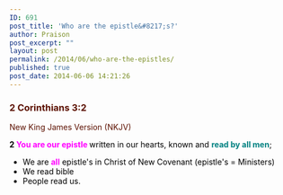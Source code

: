 ```yaml
---
ID: 691
post_title: 'Who are the epistle&#8217;s?'
author: Praison
post_excerpt: ""
layout: post
permalink: /2014/06/who-are-the-epistles/
published: true
post_date: 2014-06-06 14:21:26
---
```

<div class="heading passage-class-0" style="color: #5c1101;">
<h3>2 Corinthians 3:2</h3>
<p class="txt-sm">New King James Version (NKJV)</p>

</div>
<div class="passage version-NKJV result-text-style-normal text-html " style="color: #000000;">

<span id="en-NKJV-28844" class="text 2Cor-3-2"><span class="versenum" style="font-weight: bold;">2 </span><span style="color: #ff00ff;"><strong>You are our epistle </strong></span>written in our hearts, known and <span style="color: #008080;"><strong>read by all men</strong></span>;</span>
<ul>
	<li>We are <span style="color: #ff00ff;"><strong>all</strong></span> epistle's in Christ of New Covenant (epistle's = Ministers)</li>
	<li>We read bible</li>
	<li>People read us.</li>
</ul>
</div>